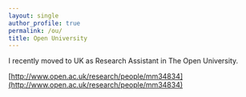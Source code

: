 ```yaml
---
layout: single
author_profile: true
permalink: /ou/
title: Open University
---
```


I recently moved to UK as Research Assistant in The Open University.

[http://www.open.ac.uk/research/people/mm34834](http://www.open.ac.uk/research/people/mm34834)